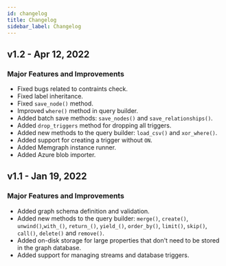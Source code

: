 ```yaml
---
id: changelog
title: Changelog
sidebar_label: Changelog
---
```


## v1.2 - Apr 12, 2022

### Major Features and Improvements

- Fixed bugs related to contraints check.
- Fixed label inheritance.
- Fixed `save_node()` method.
- Improved `where()` method in query builder.
- Added batch save methods: `save_nodes()` and `save_relationships()`.
- Added `drop_triggers` method for dropping all triggers.
- Added new methods to the query builder: `load_csv()` and `xor_where()`.
- Added support for creating a trigger without `ON`.
- Added Memgraph instance runner.
- Added Azure blob importer.

## v1.1 - Jan 19, 2022

### Major Features and Improvements

- Added graph schema definition and validation.
- Added new methods to the query builder: `merge()`, `create()`,
  `unwind()`,`with_()`, `return_()`, `yield_()`, `order_by()`, `limit()`,
  `skip()`, `call()`, `delete()` and `remove()`.
- Added on-disk storage for large properties that don't need to be stored in the
  graph database.
- Added support for managing streams and database triggers.
